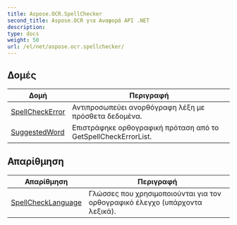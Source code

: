 ```yaml
---
title: Aspose.OCR.SpellChecker
second_title: Aspose.OCR για Αναφορά API .NET
description: 
type: docs
weight: 50
url: /el/net/aspose.ocr.spellchecker/
---
```



## Δομές

| Δομή | Περιγραφή |
| --- | --- |
| [SpellCheckError](./spellcheckerror/) | Αντιπροσωπεύει ανορθόγραφη λέξη με πρόσθετα δεδομένα. |
| [SuggestedWord](./suggestedword/) | Επιστράφηκε ορθογραφική πρόταση από το GetSpellCheckErrorList. |
## Απαρίθμηση

| Απαρίθμηση | Περιγραφή |
| --- | --- |
| [SpellCheckLanguage](./spellchecklanguage/) | Γλώσσες που χρησιμοποιούνται για τον ορθογραφικό έλεγχο (υπάρχοντα λεξικά). |


